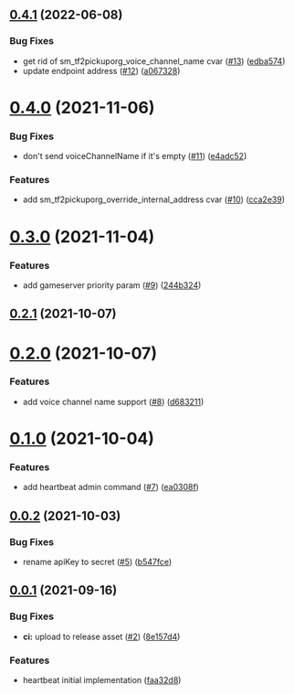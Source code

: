 ## [0.4.1](https://github.com/tf2pickup-org/connector/compare/0.4.0...0.4.1) (2022-06-08)


### Bug Fixes

* get rid of sm_tf2pickuporg_voice_channel_name cvar ([#13](https://github.com/tf2pickup-org/connector/issues/13)) ([edba574](https://github.com/tf2pickup-org/connector/commit/edba574e71ca8bb63fab869f94b955ca05576468))
* update endpoint address ([#12](https://github.com/tf2pickup-org/connector/issues/12)) ([a067328](https://github.com/tf2pickup-org/connector/commit/a0673284e8597d6a9b1260e0562cc9b137664df0))

# [0.4.0](https://github.com/tf2pickup-org/connector/compare/0.3.0...0.4.0) (2021-11-06)


### Bug Fixes

* don't send voiceChannelName if it's empty ([#11](https://github.com/tf2pickup-org/connector/issues/11)) ([e4adc52](https://github.com/tf2pickup-org/connector/commit/e4adc5290e603d5da8b640931ea84398f28408b4))


### Features

* add sm_tf2pickuporg_override_internal_address cvar ([#10](https://github.com/tf2pickup-org/connector/issues/10)) ([cca2e39](https://github.com/tf2pickup-org/connector/commit/cca2e39e2228735285d5536ffce62b3453b48ce0))

# [0.3.0](https://github.com/tf2pickup-org/connector/compare/0.2.1...0.3.0) (2021-11-04)


### Features

* add gameserver priority param ([#9](https://github.com/tf2pickup-org/connector/issues/9)) ([244b324](https://github.com/tf2pickup-org/connector/commit/244b32471f1b10788f24460e5d774656376895e8))

## [0.2.1](https://github.com/tf2pickup-org/connector/compare/0.2.0...0.2.1) (2021-10-07)

# [0.2.0](https://github.com/tf2pickup-org/connector/compare/0.1.0...0.2.0) (2021-10-07)


### Features

* add voice channel name support ([#8](https://github.com/tf2pickup-org/connector/issues/8)) ([d683211](https://github.com/tf2pickup-org/connector/commit/d6832118a68574facdda35860661e53ee1e9144d))

# [0.1.0](https://github.com/tf2pickup-org/connector/compare/0.0.2...0.1.0) (2021-10-04)


### Features

* add heartbeat admin command ([#7](https://github.com/tf2pickup-org/connector/issues/7)) ([ea0308f](https://github.com/tf2pickup-org/connector/commit/ea0308fd58545f17b30d7d243e29b52bc0fabb68))

## [0.0.2](https://github.com/tf2pickup-org/connector/compare/0.0.1...0.0.2) (2021-10-03)


### Bug Fixes

* rename apiKey to secret ([#5](https://github.com/tf2pickup-org/connector/issues/5)) ([b547fce](https://github.com/tf2pickup-org/connector/commit/b547fce997e0480e21430d992b16c35e904b1006))



## [0.0.1](https://github.com/tf2pickup-org/connector/compare/0.0.1...0.0.2) (2021-09-16)


### Bug Fixes

* **ci:** upload to release asset ([#2](https://github.com/tf2pickup-org/connector/issues/2)) ([8e157d4](https://github.com/tf2pickup-org/connector/commit/8e157d4e208777c89e7dae8251cf1fd56e562efc))


### Features

* heartbeat initial implementation ([faa32d8](https://github.com/tf2pickup-org/connector/commit/faa32d8c6d2c4452440dc2c995cb2dc2e57f0b59))

